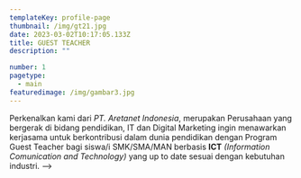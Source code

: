 ```yaml
---
templateKey: profile-page
thumbnail: /img/gt21.jpg
date: 2023-03-02T10:17:05.133Z
title: GUEST TEACHER
description: ""

number: 1
pagetype:
  - main
featuredimage: /img/gambar3.jpg
---
```

<!-- ![clay-images-11](/img/clay-images-11.jpg)

![clay-images-12](/img/clay-images-12.jpg) -->

Perkenalkan kami dari *PT. Aretanet Indonesia*, merupakan
Perusahaan yang bergerak di bidang pendidikan, IT dan Digital
Marketing ingin menawarkan kerjasama untuk berkontribusi dalam
dunia pendidikan dengan Program Guest Teacher bagi siswa/i
SMK/SMA/MAN berbasis **ICT** *(Information Comunication and
Technology)* yang up to date sesuai dengan kebutuhan industri. -->



<a href="https://unsplash.com/@tomcrewceramics" target="_blank"></a>


